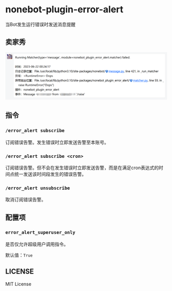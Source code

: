 nonebot-plugin-error-alert
========

当Bot发生运行错误时发送消息提醒

## 卖家秀

![1](img/1.png)

## 指令

### `/error_alert subscribe`

订阅错误告警。发生错误时立即发送告警至本账号。

### `/error_alert subscribe <cron>`

订阅错误告警。但不会在发生错误时立即发送告警，而是在满足cron表达式的时间点统一发送该时间段发生的错误告警。

### `/error_alert unsubscribe`

取消订阅错误告警。

## 配置项

### `error_alert_superuser_only`

是否仅允许超级用户调用指令。

默认值：`True`

## LICENSE

MIT License